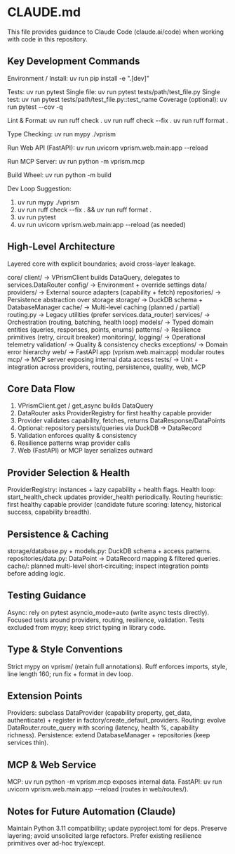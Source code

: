# CLAUDE.md

This file provides guidance to Claude Code (claude.ai/code) when working with code in this repository.

## Key Development Commands

Environment / Install:
uv run pip install -e ".[dev]"

Tests:
uv run pytest
Single file: uv run pytest tests/path/test_file.py
Single test: uv run pytest tests/path/test_file.py::test_name
Coverage (optional): uv run pytest --cov -q

Lint & Format:
uv run ruff check .
uv run ruff check --fix .
uv run ruff format .

Type Checking:
uv run mypy ./vprism

Run Web API (FastAPI):
uv run uvicorn vprism.web.main:app --reload

Run MCP Server:
uv run python -m vprism.mcp

Build Wheel:
uv run python -m build

Dev Loop Suggestion:
1. uv run mypy ./vprism
2. uv run ruff check --fix . && uv run ruff format .
3. uv run pytest
4. uv run uvicorn vprism.web.main:app --reload (as needed)

## High-Level Architecture

Layered core with explicit boundaries; avoid cross-layer leakage.

core/
  client/ -> VPrismClient builds DataQuery, delegates to services.DataRouter
  config/ -> Environment + override settings
  data/
    providers/ -> External source adapters (capability + fetch)
    repositories/ -> Persistence abstraction over storage
    storage/ -> DuckDB schema + DatabaseManager
    cache/ -> Multi-level caching (planned / partial)
    routing.py -> Legacy utilities (prefer services.data_router)
  services/ -> Orchestration (routing, batching, health loop)
  models/ -> Typed domain entities (queries, responses, points, enums)
  patterns/ -> Resilience primitives (retry, circuit breaker)
  monitoring/, logging/ -> Operational telemetry
  validation/ -> Quality & consistency checks
  exceptions/ -> Domain error hierarchy
web/ -> FastAPI app (vprism.web.main:app) modular routes
mcp/ -> MCP server exposing internal data access
tests/ -> Unit + integration across providers, routing, persistence, quality, web, MCP

## Core Data Flow

1. VPrismClient.get / get_async builds DataQuery
2. DataRouter asks ProviderRegistry for first healthy capable provider
3. Provider validates capability, fetches, returns DataResponse/DataPoints
4. Optional: repository persists/queries via DuckDB -> DataRecord
5. Validation enforces quality & consistency
6. Resilience patterns wrap provider calls
7. Web (FastAPI) or MCP layer serializes outward

## Provider Selection & Health
ProviderRegistry: instances + lazy capability + health flags.
Health loop: start_health_check updates provider_health periodically.
Routing heuristic: first healthy capable provider (candidate future scoring: latency, historical success, capability breadth).

## Persistence & Caching
storage/database.py + models.py: DuckDB schema + access patterns.
repositories/data.py: DataPoint -> DataRecord mapping & filtered queries.
cache/: planned multi-level short‑circuiting; inspect integration points before adding logic.

## Testing Guidance
Async: rely on pytest asyncio_mode=auto (write async tests directly).
Focused tests around providers, routing, resilience, validation.
Tests excluded from mypy; keep strict typing in library code.

## Type & Style Conventions
Strict mypy on vprism/ (retain full annotations).
Ruff enforces imports, style, line length 160; run fix + format in dev loop.

## Extension Points
Providers: subclass DataProvider (capability property, get_data, authenticate) + register in factory/create_default_providers.
Routing: evolve DataRouter.route_query with scoring (latency, health %, capability richness).
Persistence: extend DatabaseManager + repositories (keep services thin).

## MCP & Web Service
MCP: uv run python -m vprism.mcp exposes internal data.
FastAPI: uv run uvicorn vprism.web.main:app --reload (routes in web/routes/).

## Notes for Future Automation (Claude)
Maintain Python 3.11 compatibility; update pyproject.toml for deps.
Preserve layering; avoid unsolicited large refactors.
Prefer existing resilience primitives over ad-hoc try/except.

